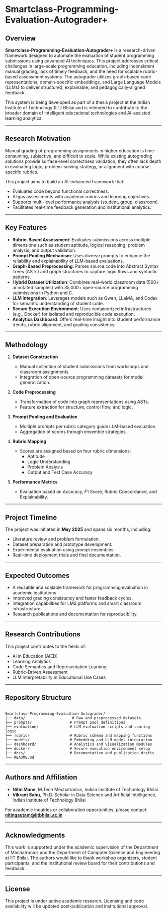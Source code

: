 # Smartclass-Programming-Evaluation-Autograder+

## Overview

**Smartclass-Programming-Evaluation-Autograder+** is a research-driven framework designed to automate the evaluation of student programming submissions using advanced AI techniques. This project addresses critical challenges in large-scale programming education, including inconsistent manual grading, lack of timely feedback, and the need for scalable rubric-based assessment systems. The autograder utilizes graph-based code representations, domain-specific embeddings, and Large Language Models (LLMs) to deliver structured, explainable, and pedagogically-aligned feedback.

This system is being developed as part of a thesis project at the Indian Institute of Technology (IIT) Bhilai and is intended to contribute to the broader domain of intelligent educational technologies and AI-assisted learning analytics.

---

## Research Motivation

Manual grading of programming assignments in higher education is time-consuming, subjective, and difficult to scale. While existing autograding solutions provide surface-level correctness validation, they often lack depth in evaluating logic, problem-solving strategy, or alignment with course-specific rubrics.

This project aims to build an AI-enhanced framework that:
- Evaluates code beyond functional correctness.
- Aligns assessments with academic rubrics and learning objectives.
- Supports multi-level performance analysis (student, group, classroom).
- Facilitates real-time feedback generation and institutional analytics.

---

## Key Features

- **Rubric-Based Assessment**: Evaluates submissions across multiple dimensions such as student aptitude, logical reasoning, problem analysis, and output validation.
- **Prompt Pooling Mechanism**: Uses diverse prompts to enhance the reliability and explainability of LLM-based evaluations.
- **Graph-Based Preprocessing**: Parses source code into Abstract Syntax Trees (ASTs) and graph structures to capture logic flows and syntactic patterns.
- **Hybrid Dataset Utilization**: Combines real-world classroom data (500+ annotated samples) with 35,000+ open-source programming submissions in Python and C.
- **LLM Integration**: Leverages models such as Qwen, LLaMA, and Codex for semantic understanding of student code.
- **Secure Execution Environment**: Uses containerized infrastructures (e.g., Docker) for isolated and reproducible code execution.
- **Analytics Dashboard**: Offers real-time insight into student performance trends, rubric alignment, and grading consistency.

---

## Methodology

1. **Dataset Construction**  
   - Manual collection of student submissions from workshops and classroom assignments.
   - Integration of open-source programming datasets for model generalization.

2. **Code Preprocessing**  
   - Transformation of code into graph representations using ASTs.
   - Feature extraction for structure, control flow, and logic.

3. **Prompt Pooling and Evaluation**  
   - Multiple prompts per rubric category guide LLM-based evaluation.
   - Aggregation of scores through ensemble strategies.

4. **Rubric Mapping**  
   - Scores are assigned based on four rubric dimensions:
     - Aptitude
     - Logic Understanding
     - Problem Analysis
     - Output and Test Case Accuracy

5. **Performance Metrics**  
   - Evaluation based on Accuracy, F1 Score, Rubric Concordance, and Explainability.

---

## Project Timeline

The project was initiated in **May 2025** and spans six months, including:
- Literature review and problem formulation.
- Dataset preparation and prototype development.
- Experimental evaluation using prompt ensembles.
- Real-time deployment trials and final documentation.

---

## Expected Outcomes

- A reusable and scalable framework for programming evaluation in academic institutions.
- Improved grading consistency and faster feedback cycles.
- Integration capabilities for LMS platforms and smart classroom infrastructure.
- Research publications and documentation for reproducibility.

---

## Research Contributions

This project contributes to the fields of:
- AI in Education (AIED)
- Learning Analytics
- Code Semantics and Representation Learning
- Rubric-Driven Assessment
- LLM Interpretability in Educational Use Cases

---

## Repository Structure

```

Smartclass-Programming-Evaluation-Autograder/
├── data/                     # Raw and preprocessed datasets
├── prompts/                 # Prompt pool definitions
├── evaluation/              # LLM evaluation scripts and scoring logic
├── rubric/                  # Rubric schema and mapping functions
├── models/                  # Embedding and LLM model integration
├── dashboard/               # Analytics and visualization modules
├── docker/                  # Secure execution environment setup
├── docs/                    # Documentation and publication drafts
└── README.md

```

---

## Authors and Affiliation

- **Nitin Mane**, M.Tech Mechatronics, Indian Institute of Technology Bhilai  
- **Vikrant Sahu**, Ph.D. Scholar in Data Science and Artificial Intelligence, Indian Institute of Technology Bhilai

For academic inquiries or collaboration opportunities, please contact:  
**nitingautam@iitbhilai.ac.in**

---

## Acknowledgments

This work is supported under the academic supervision of the Department of Mechatronics and the Department of Computer Science and Engineering at IIT Bhilai. The authors would like to thank workshop organizers, student participants, and the institutional review board for their contributions and feedback.

---

## License

This project is under active academic research. Licensing and code availability will be updated post-publication and institutional approval.

